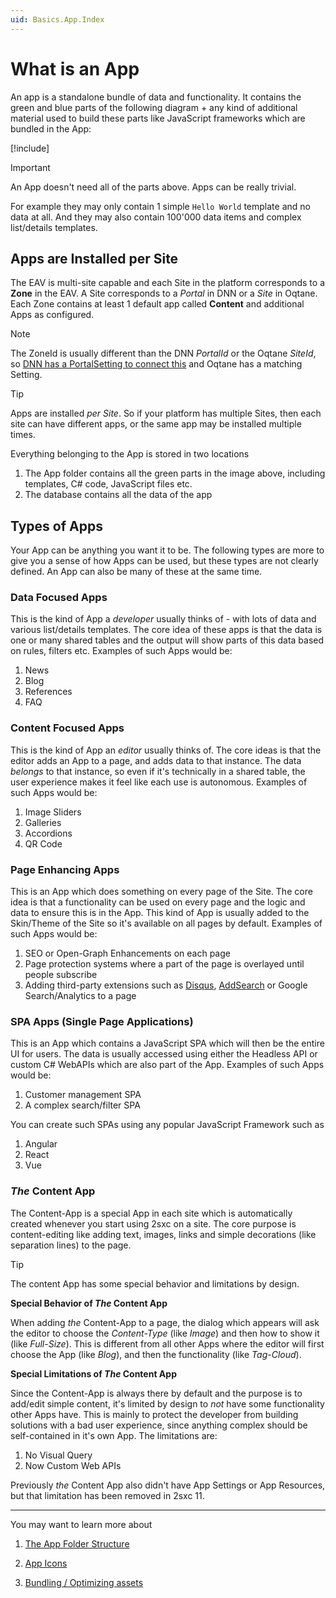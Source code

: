 ```yaml
---
uid: Basics.App.Index
---
```


# What is an App

An app is a standalone bundle of data and functionality. It contains the green and blue parts of the following diagram + any kind of additional material used to build these parts like  JavaScript frameworks which are bundled in the App:

[!include[](../stack/_shared-full.md)]
<style>
  .context-box-full .todo,
   { visibility: visible; } 
</style>

> [!Important]
> An App doesn't need all of the parts above. Apps can be really trivial. 
> 
> For example they may only contain 1 simple `Hello World` template and no data at all. And they may also contain 100'000 data items and complex list/details templates.


## Apps are Installed per Site

The EAV is multi-site capable and each Site in the platform corresponds to a **Zone** in the EAV. A Site corresponds to a _Portal_ in DNN or a _Site_ in Oqtane. 
Each Zone contains at least 1 default app called **Content** and additional Apps as configured. 

> [!NOTE]
> The ZoneId is usually different than the DNN _PortalId_ or the Oqtane _SiteId_, 
> so [DNN has a PortalSetting to connect this](xref:Specs.Content.DnnIntegration) and Oqtane has a matching Setting.

> [!TIP]
> Apps are installed _per Site_. So if your platform has multiple Sites, then each site can have different apps, or the same app may be installed multiple times. 

Everything belonging to the App is stored in two locations

1. The App folder contains all the green parts in the image above, including templates, C# code, JavaScript files etc.
1. The database contains all the data of the app
 

## Types of Apps

Your App can be anything you want it to be. The following types are more to give you a sense of how Apps can be used, but these types are not clearly defined. An App can also be many of these at the same time. 


### Data Focused Apps

This is the kind of App a _developer_ usually thinks of - with lots of data and various list/details templates. The core idea of these apps is that the data is one or many shared tables and the output will show parts of this data based on rules, filters etc. Examples of such Apps would be:

1. News
1. Blog
1. References
1. FAQ


### Content Focused Apps

This is the kind of App an _editor_ usually thinks of. The core ideas is that the editor adds an App to a page, and adds data to that instance. The data _belongs_ to that instance, so even if it's technically in a shared table, the user experience makes it feel like each use is autonomous. Examples of such Apps would be:

1. Image Sliders
1. Galleries
1. Accordions
1. QR Code


### Page Enhancing Apps

This is an App which does something on every page of the Site. The core idea is that a functionality can be used on every page and the logic and data to ensure this is in the App. This kind of App is usually added to the Skin/Theme of the Site so it's available on all pages by default. Examples of such Apps would be:

1. SEO or Open-Graph Enhancements on each page
1. Page protection systems where a part of the page is overlayed until people subscribe
1. Adding third-party extensions such as [Disqus](xref:App.Disqus), [AddSearch](xref:App.AddSearch) or Google Search/Analytics to a page


### SPA Apps (Single Page Applications)

This is an App which contains a JavaScript SPA which will then be the entire UI for users. The data is usually accessed using either the Headless API or custom C# WebAPIs which are also part of the App. Examples of such Apps would be:

1. Customer management SPA
1. A complex search/filter SPA

You can create such SPAs using any popular JavaScript Framework such as

1. Angular
1. React
1. Vue


### _The_ Content App

The Content-App is a special App in each site which is automatically created whenever you start using 2sxc on a site. The core purpose is content-editing like adding text, images, links and simple decorations (like separation lines) to the page. 

> [!TIP]
> The content App has some special behavior and limitations by design. 

**Special Behavior of _The_ Content App**

When adding _the_ Content-App to a page, the dialog which appears will ask the editor to choose the _Content-Type_ (like _Image_) and then how to show it (like _Full-Size_). This is different from all other Apps where the editor will first choose the App (like _Blog_), and then the functionality (like _Tag-Cloud_).

**Special Limitations of _The_ Content App**

Since the Content-App is always there by default and the purpose is to add/edit simple content, it's limited by design to _not_ have some functionality other Apps have. This is mainly to protect the developer from building solutions with a bad user experience, since anything complex should be self-contained in it's own App. The limitations are:

1. No Visual Query
1. Now Custom Web APIs

Previously _the_ Content App also didn't have App Settings or App Resources, but that limitation has been removed in 2sxc 11. 

---

You may want to learn more about

1. [The App Folder Structure](xref:Basics.App.FolderStructure)
1. [App Icons](xref:Basics.App.Icons)


1. [Bundling / Optimizing assets](xref:Basics.Server.Assets.Optimization)

